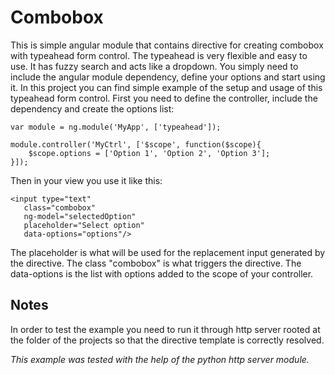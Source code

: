 Combobox
=======

This is simple angular module that contains directive for creating combobox with typeahead form control.
The typeahead is very flexible and easy to use. It has fuzzy search and acts like a dropdown.
You simply need to include the angular module dependency, define your options and start using it.
In this project you can find simple example of the setup and usage of this typeahead form control.
First you need to define the controller, include the dependency and create the options list:

```
var module = ng.module('MyApp', ['typeahead']);

module.controller('MyCtrl', ['$scope', function($scope){
	$scope.options = ['Option 1', 'Option 2', 'Option 3'];
}]);
```

Then in your view you use it like this:

```
<input type="text" 
   class="combobox"
   ng-model="selectedOption"
   placeholder="Select option"
   data-options="options"/>
```
The placeholder is what will be used for the replacement input generated by the directive.
The class "combobox" is what triggers the directive.
The data-options is the list with options added to the scope of your controller. 

Notes
--------
In order to test the example you need to run it through http server rooted at the folder of the projects so that the directive template is correctly resolved. 

*This example was tested with the help of the python http server module.*